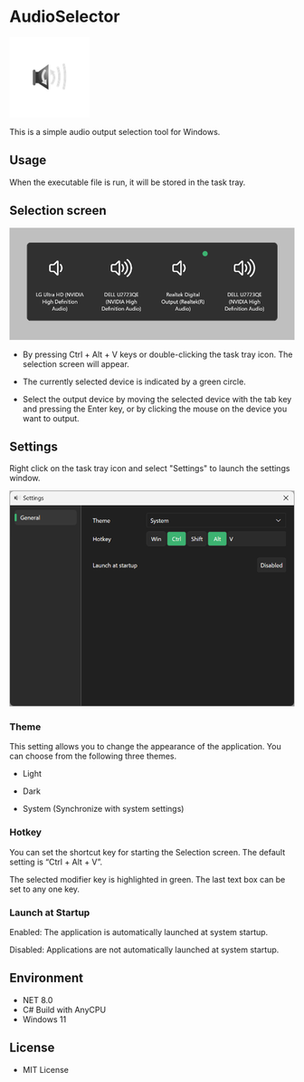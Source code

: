 # AudioSelector

![applogo](./AudioSelectorPackage/Images/SmallTile.scale-200.png)

This is a simple audio output selection tool for Windows.

## Usage

When the executable file is run, it will be stored in the task tray.

## Selection screen

![appimage_1](./Document/Image/selector.png)

- By pressing Ctrl + Alt + V keys or double-clicking the task tray icon. The selection screen will appear.

- The currently selected device is indicated by a green circle.

- Select the output device by moving the selected device with the tab key and pressing the Enter key, or by clicking the mouse on the device you want to output.

## Settings

Right click on the task tray icon and select "Settings" to launch the settings window.

![appimage_2](./Document/Image/settings_general.png)

### Theme

This setting allows you to change the appearance of the application. You can choose from the following three themes.

- Light

- Dark

- System (Synchronize with system settings)

### Hotkey

You can set the shortcut key for starting the Selection screen. The default setting is “Ctrl + Alt + V”.

The selected modifier key is highlighted in green. The last text box can be set to any one key.

### Launch at Startup

Enabled: The application is automatically launched at system startup.

Disabled: Applications are not automatically launched at system startup.

## Environment

- NET 8.0
- C# Build with AnyCPU
- Windows 11

## License

- MIT License
